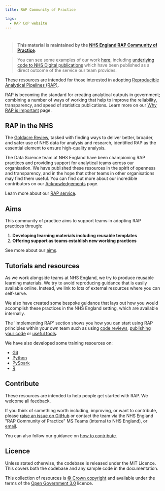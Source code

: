 ```yaml
---
title: RAP Community of Practice

tags: 
  - RAP CoP website
---
```


#

> **This material is maintained by the [NHS England RAP Community of Practice](mailto:england.rapchampions@nhs.net)**.

> You can see some examples of our work [here](https://github.com/NHSDigital/data-analytics-services), including [underlying code to NHS Digital publications](https://github.com/NHSDigital/data-analytics-services#rap-publication-repositories) which have been published as a direct outcome of the service our team provides.

These resources are intended for those interested in adopting [Reproducible Analytical Pipelines (RAP)](https://analysisfunction.civilservice.gov.uk/support/reproducible-analytical-pipelines/).

RAP is becoming the standard for creating analytical outputs in government; combining a number of ways of working that help to improve the reliability, transparency, and speed of statistics publications. Learn more on our [Why RAP is important][17] page.

## RAP in the NHS

The [Goldacre Review](https://www.gov.uk/government/publications/better-broader-safer-using-health-data-for-research-and-analysis), tasked with finding ways to deliver better, broader, and safer use of NHS data for analysis and research, identified RAP as the essential element to ensure high-quality analysis.

The Data Science team at NHS England have been championing RAP practices and providing support for analytical teams across our organisation. We have published these resources in the spirit of openness and transparency, and in the hope that other teams in other organisations may find them useful. You can find out more about our incredible contributors on our [Acknowledgements](./acknowledgements.md) page.

Learn more about our [RAP service][19].

## Aims

This community of practice aims to support teams in adopting RAP practices through:

1. **Developing learning materials including reusable templates**
2. **Offering support as teams establish new working practices**

See more about our [aims][11].

## Tutorials and resources

As we work alongside teams at NHS England, we try to produce reusable learning materials. We try to avoid reproducing guidance that is easily available online. Instead, we link to lots of external resources where you can self-serve.

We also have created some bespoke guidance that lays out how you would accomplish these practices in the NHS England setting, which are available internally.

The 'Implementing RAP' section shows you how you can start using RAP principles within your own team such as using [code reviews][14], [publishing your code][2] or [useful tools][15].

We have also developed some training resources on:

- [Git][8]
- [Python][3]
- [PySpark][16]
- [R][4]

## Contribute

These resources are intended to help people get started with RAP. We welcome all feedback.

If you think of something worth including, improving, or want to contribute, please [raise an issue on GitHub](https://github.com/NHSDigital/rap-community-of-practice/issues) or contact the team via the NHS England "RAP Community of Practice" MS Teams  (internal to NHS England), or [email](mailto:england.rapchampions@nhs.net).

You can also follow our guidance on [how to contribute](https://github.com/NHSDigital/rap-community-of-practice/blob/main/CONTRIBUTE.md).

## Licence

Unless stated otherwise, the codebase is released under the MIT Licence. This covers both the codebase and any sample code in the documentation.

This collection of resources is [© Crown copyright](http://www.nationalarchives.gov.uk/information-management/re-using-public-sector-information/uk-government-licensing-framework/crown-copyright/) and available under the terms of the [Open Government 3.0](https://www.nationalarchives.gov.uk/doc/open-government-licence/version/3/) licence.

[1]: ../introduction_to_RAP/why_RAP_is_important.md
[2]: ../implementing_RAP/workflow/how-to-publish-your-code-in-the-open.md
[3]: ../training_resources/python/basic-python-data-analysis-operations.md
[4]: ../training_resources/R/README.md
[8]: ../training_resources/git/introduction-to-git.md
[11]: ../introduction_to_RAP/why_RAP_is_important.md#aims-of-rap
[12]: ../introduction_to_RAP/levels_of_RAP.md
[13]: ../our_RAP_service#support
[14]: ../implementing_RAP/workflow/code-review.md
[15]: ../implementing_RAP/workflow/tools.md
[16]: ../training_resources/pyspark/README.md
[17]: ../introduction_to_RAP/why_RAP_is_important.md
[18]: ../implementing_RAP/workflow/how-to-publish-your-code-in-the-open.md
[19]: ../our_RAP_service
